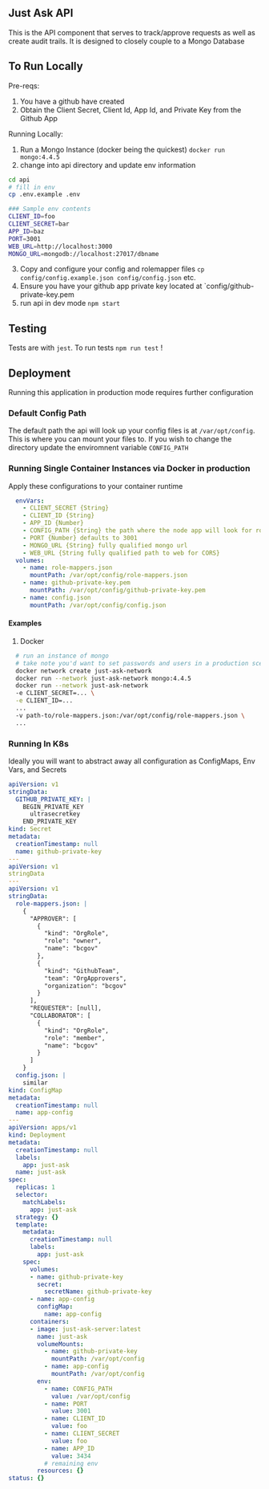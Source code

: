 ## Just Ask API

This is the API component that serves to track/approve requests as well as create audit trails. It is designed to closely couple to a Mongo Database

## To Run Locally

Pre-reqs:
1. You have a github have created
2. Obtain the Client Secret, Client Id, App Id, and Private Key from the Github App

Running Locally:
1. Run a Mongo Instance (docker being the quickest) `docker run mongo:4.4.5`
2. change into api directory and update env information
```sh
cd api
# fill in env 
cp .env.example .env

### Sample env contents
CLIENT_ID=foo
CLIENT_SECRET=bar
APP_ID=baz
PORT=3001
WEB_URL=http://localhost:3000
MONGO_URL=mongodb://localhost:27017/dbname
```
3. Copy and configure your config and rolemapper files `cp config/config.example.json config/config.json` etc.
4. Ensure you have your github app private key located at `config/github-private-key.pem
3. run api in dev mode `npm start`

## Testing

Tests are with `jest`. To run tests `npm run test` !

## Deployment

Running this application in production mode requires further configuration

### Default Config Path

The default path the api will look up your config files is at `/var/opt/config`. This is where you can mount your files to. If you wish to change the directory update the enviromnent variable `CONFIG_PATH`

### Running Single Container Instances via Docker in production

Apply these configurations to your container runtime
```yaml
  envVars:
    - CLIENT_SECRET {String}
    - CLIENT_ID {String}
    - APP_ID {Number}
    - CONFIG_PATH {String} the path where the node app will look for role-mappers, github-private-key, config.json etc (defaults to /var/opt/config)
    - PORT {Number} defaults to 3001
    - MONGO_URL {String} fully qualified mongo url
    - WEB_URL {String fully qualified path to web for CORS}
  volumes:
    - name: role-mappers.json
      mountPath: /var/opt/config/role-mappers.json
    - name: github-private-key.pem
      mountPath: /var/opt/config/github-private-key.pem
    - name: config.json
      mountPath: /var/opt/config/config.json
```
#### Examples
1. Docker

```sh
  # run an instance of mongo
  # take note you'd want to set passwords and users in a production scenario
  docker network create just-ask-network
  docker run --network just-ask-network mongo:4.4.5 
  docker run --network just-ask-network
  -e CLIENT_SECRET=... \
  -e CLIENT_ID=... 
  ... 
  -v path-to/role-mappers.json:/var/opt/config/role-mappers.json \ 
  ...
```

### Running In K8s

Ideally you will want to abstract away all configuration as ConfigMaps, Env Vars, and Secrets

```yaml
apiVersion: v1
stringData:
  GITHUB_PRIVATE_KEY: |
    BEGIN_PRIVATE_KEY
      ultrasecretkey
    END_PRIVATE_KEY
kind: Secret
metadata:
  creationTimestamp: null
  name: github-private-key
---
apiVersion: v1
stringData
---
apiVersion: v1
stringData:
  role-mappers.json: |
    {
      "APPROVER": [
        {
          "kind": "OrgRole",
          "role": "owner",
          "name": "bcgov"
        },
        {
          "kind": "GithubTeam",
          "team": "OrgApprovers",
          "organization": "bcgov"
        }
      ],
      "REQUESTER": [null],
      "COLLABORATOR": [
        {
          "kind": "OrgRole",
          "role": "member",
          "name": "bcgov"
        }
      ]
    }
  config.json: |
    similar
kind: ConfigMap
metadata:
  creationTimestamp: null
  name: app-config
---
apiVersion: apps/v1
kind: Deployment
metadata:
  creationTimestamp: null
  labels:
    app: just-ask
  name: just-ask
spec:
  replicas: 1
  selector:
    matchLabels:
      app: just-ask
  strategy: {}
  template:
    metadata:
      creationTimestamp: null
      labels:
        app: just-ask
    spec:
      volumes:
      - name: github-private-key
        secret: 
          secretName: github-private-key
      - name: app-config
        configMap: 
          name: app-config
      containers:
      - image: just-ask-server:latest
        name: just-ask
        volumeMounts:
          - name: github-private-key
            mountPath: /var/opt/config
          - name: app-config
            mountPath: /var/opt/config
        env:
          - name: CONFIG_PATH
            value: /var/opt/config
          - name: PORT
            value: 3001
          - name: CLIENT_ID
            value: foo
          - name: CLIENT_SECRET
            value: foo
          - name: APP_ID
            value: 3434
          # remaining env
        resources: {}
status: {}
```